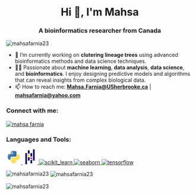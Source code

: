 <h1 align="center">Hi 👋, I'm Mahsa</h1>
<h3 align="center">A bioinformatics researcher from Canada</h3>

<p align="left"> <img src="https://komarev.com/ghpvc/?username=mahsafarnia23&label=Profile%20views&color=0e75b6&style=flat" alt="mahsafarnia23" /> </p>

- 🔭 I’m currently working on **clutering lineage trees** using advanced bioinformatics methods and data science techniques.
- 👨‍💻 Passionate about **machine learning**, **data analysis**, **data science**, and **bioinformatics**. I enjoy designing predictive models and algorithms that can reveal insights from complex biological data.
- 📫 How to reach me: **Mahsa.Farnia@USherbrooke.ca** | **mahsafarnia@yahoo.com**

<h3 align="left">Connect with me:</h3>
<p align="left">
  <a href="https://linkedin.com/in/mahsa-farnia" target="blank"><img align="center" src="https://raw.githubusercontent.com/rahuldkjain/github-profile-readme-generator/master/src/images/icons/Social/linked-in-alt.svg" alt="mahsa farnia" height="30" width="40" /></a>
</p>

<h3 align="left">Languages and Tools:</h3>
<p align="left"> 
  <a href="https://www.python.org" target="_blank" rel="noreferrer"> 
    <img src="https://raw.githubusercontent.com/devicons/devicon/master/icons/python/python-original.svg" alt="python" width="40" height="40"/> 
  </a>
  <a href="https://pandas.pydata.org/" target="_blank" rel="noreferrer"> 
    <img src="https://raw.githubusercontent.com/devicons/devicon/2ae2a900d2f041da66e950e4d48052658d850630/icons/pandas/pandas-original.svg" alt="pandas" width="40" height="40"/> 
  </a> 
  <a href="https://scikit-learn.org/" target="_blank" rel="noreferrer"> 
    <img src="https://upload.wikimedia.org/wikipedia/commons/0/05/Scikit_learn_logo_small.svg" alt="scikit_learn" width="40" height="40"/> 
  </a> 
  <a href="https://seaborn.pydata.org/" target="_blank" rel="noreferrer"> 
    <img src="https://seaborn.pydata.org/_images/logo-mark-lightbg.svg" alt="seaborn" width="40" height="40"/> 
  </a>
  <a href="https://www.tensorflow.org/" target="_blank" rel="noreferrer"> 
    <img src="https://upload.wikimedia.org/wikipedia/commons/a/a7/TensorFlow_logo.svg" alt="tensorflow" width="40" height="40"/>
  </a>
</p>

<p><img align="left" src="https://github-readme-stats.vercel.app/api/top-langs?username=mahsafarnia23&show_icons=true&locale=en&layout=compact" alt="mahsafarnia23" /></p>

<p>&nbsp;<img align="center" src="https://github-readme-stats.vercel.app/api?username=mahsafarnia23&show_icons=true&locale=en" alt="mahsafarnia23" /></p>

<p><img align="center" src="https://github-readme-streak-stats.herokuapp.com/?user=mahsafarnia23&" alt="mahsafarnia23" /></p>



